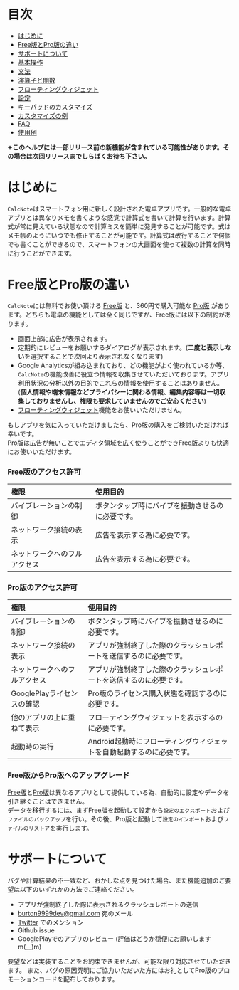 # 目次
- [はじめに](#introduction)
- [Free版とPro版の違い](#version)
- [サポートについて](#support)
- [基本操作](how2use.md)  
- [文法](http://burton999dev.github.io/CalcNoteHelp/grammar_ja.html)  
- [演算子と関数](operator_and_function.md)  
- [フローティングウィジェット](floating_widget.md)
- [設定](settings.md)  
- [キーパッドのカスタマイズ](customizing_keypad.md)
- [カスタマイズの例](example4theme.md)  
- [FAQ](faq.md)  
- [使用例](http://android.ascii.jp/2016/02/29/893463)  

**※このヘルプには一部リリース前の新機能が含まれている可能性があります。その場合は次回リリースまでしらばくお待ち下さい。**

# <a name ="introduction">はじめに</a>
`CalcNote`はスマートフォン用に新しく設計された電卓アプリです。一般的な電卓アプリとは異なりメモを書くような感覚で計算式を書いて計算を行います。計算式が常に見えている状態なので計算ミスを簡単に発見することが可能です。式はメモ帳のようにいつでも修正することが可能です。計算式は改行することで何個でも書くことができるので、スマートフォンの大画面を使って複数の計算を同時に行うことができます。

# <a name ="version">Free版とPro版の違い</a>
`CalcNote`には無料でお使い頂ける [Free版](https://play.google.com/store/apps/details?id=com.burton999.notecal) と、360円で購入可能な [Pro版](https://play.google.com/store/apps/details?id=com.burton999.notecal.pro) があります。どちらも電卓の機能としては全く同じですが、Free版には以下の制約があります。

- 画面上部に広告が表示されます。
- 定期的にレビューをお願いするダイアログが表示されます。(**二度と表示しない**を選択することで次回より表示されなくなります)
- Google Analyticsが組み込まれており、どの機能がよく使われているか等、`CalcNote`の機能改善に役立つ情報を収集させていただいております。アプリ利用状況の分析以外の目的でこれらの情報を使用することはありません。(**個人情報や端末情報などプライバシーに関わる情報、編集内容等は一切収集しておりませんし、権限も要求していませんのでご安心ください**)
- [フローティングウィジェット](floating_widget.md)機能をお使いいただけません。

もしアプリを気に入っていただけましたら、Pro版の購入をご検討いただければ幸いです。  
Pro版は広告が無いことでエディタ領域を広く使うことができFree版よりも快適にお使いいただけます。

### Free版のアクセス許可
|権限|使用目的|
|:-----------|:------------|
バイブレーションの制御|ボタンタップ時にバイブを振動させるのに必要です。
ネットワーク接続の表示|広告を表示する為に必要です。
ネットワークへのフルアクセス|広告を表示する為に必要です。

### Pro版のアクセス許可
|権限|使用目的|
|:-----------|:------------|
バイブレーションの制御|ボタンタップ時にバイブを振動させるのに必要です。
ネットワーク接続の表示|アプリが強制終了した際のクラッシュレポートを送信するのに必要です。
ネットワークへのフルアクセス|アプリが強制終了した際のクラッシュレポートを送信するのに必要です。
GooglePlayライセンスの確認|Pro版のライセンス購入状態を確認するのに必要です。
他のアプリの上に重ねて表示|フローティングウィジェットを表示するのに必要です。
起動時の実行|Android起動時にフローティングウィジェットを自動起動するのに必要です。

### Free版からPro版へのアップグレード
[Free版](https://play.google.com/store/apps/details?id=com.burton999.notecal)と[Pro版](https://play.google.com/store/apps/details?id=com.burton999.notecal.pro)は異なるアプリとして提供している為、自動的に設定やデータを引き継ぐことはできません。  
データを移行するには、まずFree版を起動して[設定](settings.md)から`設定のエクスポート`および`ファイルのバックアップ`を行い。その後、Pro版と起動して`設定のインポート`および`ファイルのリストア`を実行します。


# <a name ="support">サポートについて</a>
バグや計算結果の不一致など、おかしな点を見つけた場合、また機能追加のご要望は以下のいずれかの方法でご連絡ください。

- アプリが強制終了した際に表示されるクラッシュレポートの送信
- burton9999dev@gmail.com 宛のメール
- [Twitter](https://twitter.com/#!/ComicCafeApp) でのメンション
- Github issue
- GooglePlayでのアプリのレビュー (評価はどうか穏便にお願いしますm(__)m)

要望などは実装することをお約束できませんが、可能な限り対応させていただきます。
また、バグの原因究明にご協力いただいた方にはお礼としてPro版のプロモーションコードを配布しております。

